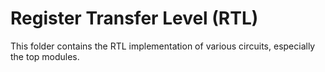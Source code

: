# Register Transfer Level (RTL)
This folder contains the RTL implementation of various circuits, especially the top modules.
